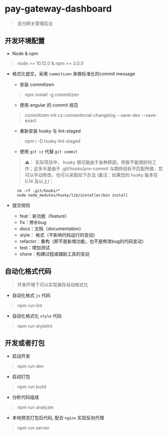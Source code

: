 # pay-gateway-dashboard

> 支付网关管理后台

## 开发环境配置

- Node & npm

 > node >= 10.12.0 & npm >= 3.0.0

- 格式化提交，采用 `commitizen` 来做标准化的commit message
  - 安装 commitizen
  > npm install -g commitizen
  - 使用 angular 的 commit 规范
  > commitizen init cz-conventional-changelog --save-dev --save-exact 
  - 重新安装 husky 与 lint-staged
  > npm i -D husky lint-staged
  - 使用 `git cz` 代替 `git commit`

  > ⚠️： 实际项目中， husky 很可能由于各种原因，导致不能很好的工作；这多半是由于 .git/hooks/pre-commit 与期待目标不匹配所致，您可以手动修改，也可以采取如下办法 (备注：如果您的 husky 版本在 0.14 及以上)：

  ```shell
    rm -rf .git/hooks/*
    node node_modules/husky/lib/installer/bin install
  ```

- 提交规则
  - feat：新功能（feature）
  - fix：修补bug
  - docs：文档（documentation）
  - style： 格式（不影响代码运行的变动）
  - refactor：重构（即不是新增功能，也不是修改bug的代码变动）
  - test：增加测试
  - chore：构建过程或辅助工具的变动

## 自动化格式代码

> 开发环境下可以实现保存自动格式化

- 自动化格式 `js` 代码

> npm run lint

- 自动化格式化 `style` 代码

> npm run stylelint

## 开发或者打包

- 启动开发

> npm run dev

- 启动打包

> npm run build

- 分析代码组成

> npm run analyzer

- 本地预览打包后代码, 配合 `nginx` 实现反向代理

> npm run server
